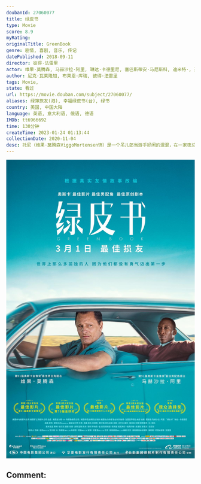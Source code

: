 ```yaml
---
doubanId: 27060077
title: 绿皮书
type: Movie
score: 8.9
myRating: 
originalTitle: GreenBook
genre: 剧情, 喜剧, 音乐, 传记
datePublished: 2018-09-11
director: 彼得·法雷里
actor: 维果·莫腾森, 马赫沙拉·阿里, 琳达·卡德里尼, 塞巴斯蒂安·马尼斯科, 迪米特·, 迈克·哈顿, ·伯恩, 乔·柯蒂斯, 玛姬·尼克松, 冯·刘易斯, 乔恩·索特兰, 唐·斯达克, 安东尼·曼加诺, 保罗·斯隆, 珍娜·劳伦索, 肯尼斯·以色列, 伊克博·塞巴, 尼克·瓦莱隆加, 大卫·安, 迈克·切罗内, 杰拉尔丁·辛格, 马丁·巴特斯·布拉德福德, 格拉伦·布莱恩特·班克斯, 汤姆·维图, 夏恩·帕特洛, 丹尼斯·, 吉姆·克洛克, 戴恩·罗兹, 布赖恩·斯特帕尼克, 乔恩·迈克尔·戴维斯, 布莱恩·库瑞, 托尼亚·马尔多纳多, 加文·莱尔·弗雷, 奎恩·达菲, 哈里森·斯通, 比利·布里德, 莱斯利·卡斯泰, 克雷格·迪弗朗西亚, undefined, 大卫·卡拉维, 瑞奇·缪斯, 托尼·查普曼·斯蒂尔, 伊桑·艾哈特, 詹姆斯·
author: 尼克·瓦莱隆加, 布莱恩·库瑞, 彼得·法雷里
tags: Movie, 
state: 看过
url: https://movie.douban.com/subject/27060077/
aliases: 绿簿旅友(港), 幸福绿皮书(台), 绿书
country: 美国, 中国大陆
language: 英语, 意大利语, 俄语, 德语
IMDb: tt6966692
time: 130分钟
createTime: 2023-01-24 01:13:44
collectionDate: 2020-11-04
desc: 托尼（维果·莫腾森ViggoMortensen饰）是一个吊儿郎当游手好闲的混混，在一家夜总会做侍者。这间夜总会因故要停业几个月，可托尼所要支付的房租和生活费不会因此取消，所以他的当务之急是去寻找...
---
```


![image](assets/p2549177902.jpg)

Comment: 
---

